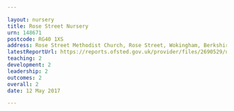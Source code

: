 ```yaml
---

layout: nursery
title: Rose Street Nursery
urn: 148671
postcode: RG40 1XS
address: Rose Street Methodist Church, Rose Street, Wokingham, Berkshire, RG40 1XS
latestReportUrl: https://reports.ofsted.gov.uk/provider/files/2690529/urn/148671.pdf
teaching: 2
development: 2
leadership: 2
outcomes: 2
overall: 2
date: 12 May 2017

---
```

